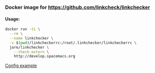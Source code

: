 ### Docker image for https://github.com/linkcheck/linkchecker

#### Usage:
``` bash
docker run -ti \
  --rm \
  --name linkchecker \
  -v $(pwd)/linkcheckerrc:/root/.linkchecker/linkcheckerrc \
  jare/linkchecker \
    --check-extern \
    http://develop.spacemacs.org
```

[Config example](https://github.com/JAremko/docker-linkchecker/blob/master/linkcheckerrc)

